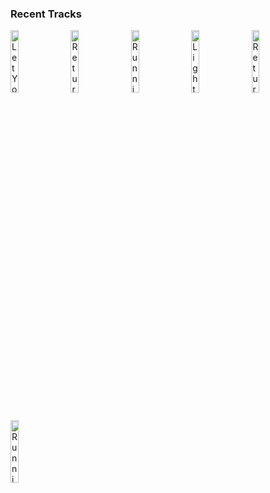 ### Recent Tracks
[<img src='https://lastfm.freetls.fastly.net/i/u/300x300/7ce863b977bf458eb0625cad30135c75.jpg' width='16%' height='16%' alt='Let Your Hair Down'>](https://www.last.fm/music/capital%2blights/_/let%2byour%2bhair%2bdown)&nbsp;&nbsp;&nbsp;&nbsp;[<img src='https://lastfm.freetls.fastly.net/i/u/300x300/b5d4ce7e20d857987217da91db944b60.jpg' width='16%' height='16%' alt='Return'>](https://www.last.fm/music/james%2bnewton%2bhoward/_/return)&nbsp;&nbsp;&nbsp;&nbsp;[<img src='https://lastfm.freetls.fastly.net/i/u/300x300/023b55185e1cb8c6be28eeee580e2472.jpg' width='16%' height='16%' alt='Running on Raindrops'>](https://www.last.fm/music/james%2bnewton%2bhoward/_/running%2bon%2braindrops)&nbsp;&nbsp;&nbsp;&nbsp;[<img src='https://lastfm.freetls.fastly.net/i/u/300x300/380e4158c597467fc651af79f44c7d78.png' width='16%' height='16%' alt='Lights'>](https://www.last.fm/music/journey/_/lights)&nbsp;&nbsp;&nbsp;&nbsp;[<img src='https://lastfm.freetls.fastly.net/i/u/300x300/b5d4ce7e20d857987217da91db944b60.jpg' width='16%' height='16%' alt='Return'>](https://www.last.fm/music/james%2bnewton%2bhoward/_/return)&nbsp;&nbsp;&nbsp;&nbsp;<br>[<img src='https://lastfm.freetls.fastly.net/i/u/300x300/023b55185e1cb8c6be28eeee580e2472.jpg' width='16%' height='16%' alt='Running on Raindrops'>](https://www.last.fm/music/james%2bnewton%2bhoward/_/running%2bon%2braindrops)&nbsp;&nbsp;&nbsp;&nbsp;